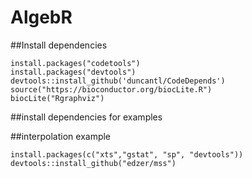 # AlgebR

##Install dependencies
```
install.packages("codetools")
install.packages("devtools")
devtools::install_github('duncantl/CodeDepends')
source("https://bioconductor.org/biocLite.R")
biocLite("Rgraphviz")
```

##install dependencies for examples

##interpolation example
```
install.packages(c("xts","gstat", "sp", "devtools"))
devtools::install_github("edzer/mss")
```
